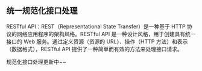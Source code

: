 ## 统一规范化接口处理

RESTful API：REST（Representational State Transfer）是一种基于 HTTP 协议的网络应用程序的架构风格。RESTful API 是一种设计风格，用于创建具有统一接口的 Web 服务。通过定义资源（资源的 URL）、操作（HTTP 方法）和表示（数据格式），RESTful API 提供了一种简单而有效的方法来处理接口请求。

规范化接口处理更新中~~
